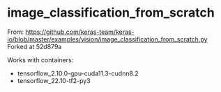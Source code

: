 # image_classification_from_scratch

From: https://github.com/keras-team/keras-io/blob/master/examples/vision/image_classification_from_scratch.py
Forked at 52d879a

Works with containers:

* tensorflow_2.10.0-gpu-cuda11.3-cudnn8.2
* tensorflow_22.10-tf2-py3
